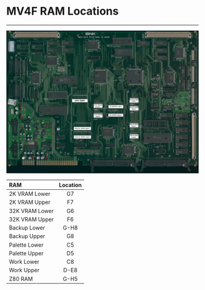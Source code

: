 # MV4F RAM Locations
---

![mv4f ram locations](images/mv4f_ram.jpg)

|      RAM       | Location |
| :------------- | :------: |
| 2K VRAM Lower  |       G7 |
| 2K VRAM Upper  |       F7 |
| 32K VRAM Lower |       G6 |
| 32K VRAM Upper |       F6 |
| Backup Lower   |     G-H8 |
| Backup Upper   |       G8 |
| Palette Lower  |       C5 |
| Palette Upper  |       D5 |
| Work Lower     |       C8 |
| Work Upper     |     D-E8 |
| Z80 RAM        |     G-H5 |
